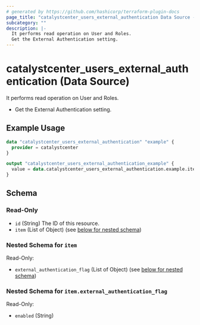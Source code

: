 ```yaml
---
# generated by https://github.com/hashicorp/terraform-plugin-docs
page_title: "catalystcenter_users_external_authentication Data Source - terraform-provider-catalystcenter"
subcategory: ""
description: |-
  It performs read operation on User and Roles.
  Get the External Authentication setting.
---
```


# catalystcenter_users_external_authentication (Data Source)

It performs read operation on User and Roles.

- Get the External Authentication setting.

## Example Usage

```terraform
data "catalystcenter_users_external_authentication" "example" {
  provider = catalystcenter
}

output "catalystcenter_users_external_authentication_example" {
  value = data.catalystcenter_users_external_authentication.example.item
}
```

<!-- schema generated by tfplugindocs -->
## Schema

### Read-Only

- `id` (String) The ID of this resource.
- `item` (List of Object) (see [below for nested schema](#nestedatt--item))

<a id="nestedatt--item"></a>
### Nested Schema for `item`

Read-Only:

- `external_authentication_flag` (List of Object) (see [below for nested schema](#nestedobjatt--item--external_authentication_flag))

<a id="nestedobjatt--item--external_authentication_flag"></a>
### Nested Schema for `item.external_authentication_flag`

Read-Only:

- `enabled` (String)
